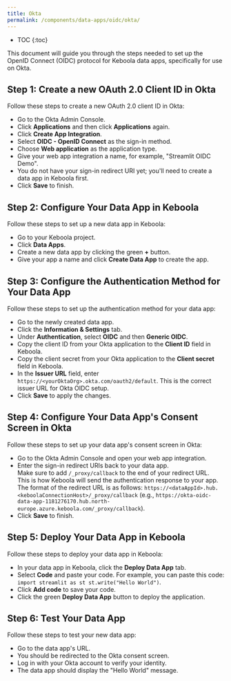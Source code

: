 ```yaml
---
title: Okta
permalink: /components/data-apps/oidc/okta/
---
```


* TOC
{:toc}

This document will guide you through the steps needed to set up the OpenID Connect (OIDC) protocol for Keboola data apps, specifically for use on Okta.

## Step 1: Create a new OAuth 2.0 Client ID in Okta
Follow these steps to create a new OAuth 2.0 client ID in Okta:

- Go to the Okta Admin Console.
- Click **Applications** and then click **Applications** again.
- Click **Create App Integration**.
- Select **OIDC - OpenID Connect** as the sign-in method.
- Choose **Web application** as the application type.
- Give your web app integration a name, for example, "Streamlit OIDC Demo".
- You do not have your sign-in redirect URI yet; you'll need to create a data app in Keboola first.
- Click **Save** to finish.

## Step 2: Configure Your Data App in Keboola
Follow these steps to set up a new data app in Keboola:

- Go to your Keboola project.
- Click **Data Apps**.
- Create a new data app by clicking the green **+** button.
- Give your app a name and click **Create Data App** to create the app.

## Step 3: Configure the Authentication Method for Your Data App
Follow these steps to set up the authentication method for your data app:

- Go to the newly created data app.
- Click the **Information & Settings** tab.
- Under **Authentication**, select **OIDC** and then **Generic OIDC**.
- Copy the client ID from your Okta application to the **Client ID** field in Keboola.
- Copy the client secret from your Okta application to the **Client secret** field in Keboola.
- In the **Issuer URL** field, enter `https://<yourOktaOrg>.okta.com/oauth2/default`. This is the correct issuer URL for Okta OIDC setup.
- Click **Save** to apply the changes.

## Step 4: Configure Your Data App's Consent Screen in Okta
Follow these steps to set up your data app's consent screen in Okta:

- Go to the Okta Admin Console and open your web app integration.
- Enter the sign-in redirect URIs back to your data app. <br>Make sure to add `/_proxy/callback` to the end of your redirect URL. <br>This is how Keboola will send the authentication response to your app. The format of the redirect URL is as follows: `https://<dataAppId>.hub.<keboolaConnectionHost>/_proxy/callback`
(e.g., `https://okta-oidc-data-app-1181276170.hub.north-europe.azure.keboola.com/_proxy/callback`).
- Click **Save** to finish.

## Step 5: Deploy Your Data App in Keboola
Follow these steps to deploy your data app in Keboola:

- In your data app in Keboola, click the **Deploy Data App** tab.
- Select **Code** and paste your code. For example, you can paste this code: `import streamlit as st st.write("Hello World")`.
- Click **Add code** to save your code.
- Click the green **Deploy Data App** button to deploy the application.

## Step 6: Test Your Data App
Follow these steps to test your new data app:

- Go to the data app's URL.
- You should be redirected to the Okta consent screen.
- Log in with your Okta account to verify your identity.
- The data app should display the "Hello World" message. 
